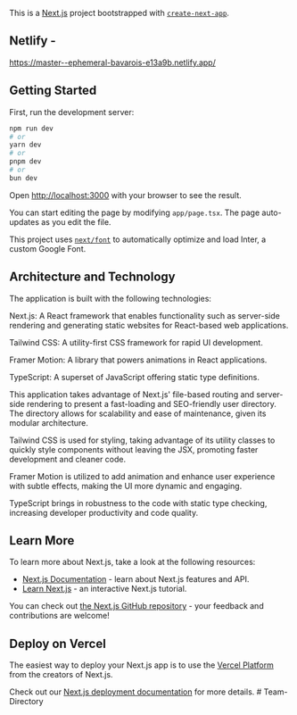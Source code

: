 This is a [Next.js](https://nextjs.org/) project bootstrapped with [`create-next-app`](https://github.com/vercel/next.js/tree/canary/packages/create-next-app).
## Netlify -
https://master--ephemeral-bavarois-e13a9b.netlify.app/
## Getting Started

First, run the development server:

```bash
npm run dev
# or
yarn dev
# or
pnpm dev
# or
bun dev
```

Open [http://localhost:3000](http://localhost:3000) with your browser to see the result.

You can start editing the page by modifying `app/page.tsx`. The page auto-updates as you edit the file.

This project uses [`next/font`](https://nextjs.org/docs/basic-features/font-optimization) to automatically optimize and load Inter, a custom Google Font.


## Architecture and Technology

The application is built with the following technologies:

Next.js: A React framework that enables functionality such as server-side rendering and generating static websites for React-based web applications.

Tailwind CSS: A utility-first CSS framework for rapid UI development.

Framer Motion: A library that powers animations in React applications.

TypeScript: A superset of JavaScript offering static type definitions.

This application takes advantage of Next.js' file-based routing and server-side rendering to present a fast-loading and SEO-friendly user directory. The directory allows for scalability and ease of maintenance, given its modular architecture.

Tailwind CSS is used for styling, taking advantage of its utility classes to quickly style components without leaving the JSX, promoting faster development and cleaner code.

Framer Motion is utilized to add animation and enhance user experience with subtle effects, making the UI more dynamic and engaging.

TypeScript brings in robustness to the code with static type checking, increasing developer productivity and code quality.

## Learn More

To learn more about Next.js, take a look at the following resources:

- [Next.js Documentation](https://nextjs.org/docs) - learn about Next.js features and API.
- [Learn Next.js](https://nextjs.org/learn) - an interactive Next.js tutorial.

You can check out [the Next.js GitHub repository](https://github.com/vercel/next.js/) - your feedback and contributions are welcome!

## Deploy on Vercel

The easiest way to deploy your Next.js app is to use the [Vercel Platform](https://vercel.com/new?utm_medium=default-template&filter=next.js&utm_source=create-next-app&utm_campaign=create-next-app-readme) from the creators of Next.js.

Check out our [Next.js deployment documentation](https://nextjs.org/docs/deployment) for more details.
#   T e a m - D i r e c t o r y 
 
 